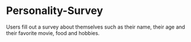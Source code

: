 # Personality-Survey
Users fill out a survey about themselves such as their name, their age and their favorite movie, food and hobbies.
